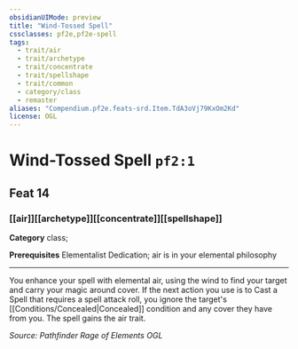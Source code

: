 ```yaml
---
obsidianUIMode: preview
title: "Wind-Tossed Spell"
cssclasses: pf2e,pf2e-spell
tags:
  - trait/air
  - trait/archetype
  - trait/concentrate
  - trait/spellshape
  - trait/common
  - category/class
  - remaster
aliases: "Compendium.pf2e.feats-srd.Item.TdA3oVj79KxOm2Kd"
license: OGL
---
```

# Wind-Tossed Spell `pf2:1`
## Feat 14
### [[air]][[archetype]][[concentrate]][[spellshape]]

**Category** class; 



**Prerequisites** Elementalist Dedication; air is in your elemental philosophy
* * *
You enhance your spell with elemental air, using the wind to find your target and carry your magic around cover. If the next action you use is to Cast a Spell that requires a spell attack roll, you ignore the target's [[Conditions/Concealed|Concealed]] condition and any cover they have from you. The spell gains the air trait.

*Source: Pathfinder Rage of Elements*
*OGL*